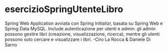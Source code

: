 # esercizioSpringUtenteLibro
Spring Web Application avviata con Spring Initializr, basata su Spring Web e Spring Data MySQL. Include autenticazione per utenti e admin: gli admin possono gestire libri (creazione, visualizzazione, ricerca), mentre gli utenti possono solo cercare e visualizzare i libri.
-Ciro La Rocca & Daniele Di Sarno
